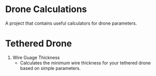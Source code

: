 # Drone Calculations
A project that contains useful calculators for drone parameters.

# Tethered Drone
1. Wire Guage Thickness
    - Calculates the minimum wire thickness for your tethered drone based on simple parameters.